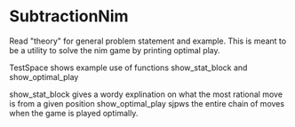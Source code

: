 # SubtractionNim
Read "theory" for general problem statement and example.
This is meant to be a utility to solve the nim game by printing optimal play.

TestSpace shows example use of functions show_stat_block and show_optimal_play

show_stat_block gives a wordy explination on what the most rational move is from a given position
show_optimal_play sjpws the entire chain of moves when the game is played optimally. 
